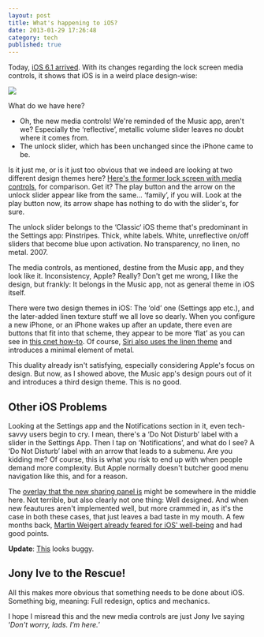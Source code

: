 ```yaml
---
layout: post
title: What's happening to iOS?
date: 2013-01-29 17:26:48
category: tech
published: true
---
```


Today, [iOS 6.1 arrived](http://www.loopinsight.com/2013/01/28/ios-6-1-released/). With its changes regarding the lock screen media controls, it shows that iOS is in a weird place design-wise:

<p class="pic"><img src="https://blog.timmschoof.com/images/controls_1.jpg"></p>

What do we have here?

* Oh, the new media controls! We're reminded of the Music app, aren't we? Especially the ‘reflective’, metallic volume slider leaves no doubt where it comes from.
* The unlock slider, which has been unchanged since the iPhone came to be.

Is it just me, or is it just too obvious that we indeed are looking at two different design themes here? [Here's the former lock screen with media controls](http://finerthings.in/ios/ios-6-1-brings-new-locked-screen-player-controls/attachment/ios-6-0-lock-player-controls/), for comparison. Get it? The play button and the arrow on the unlock slider appear like from the same... ‘family’, if you will. Look at the play button now, its arrow shape has nothing to do with the slider's, for sure. 

The unlock slider belongs to the ‘Classic‘ iOS theme that's predominant in the Settings app: Pinstripes. Thick, white labels. White, unreflective on/off sliders that become blue upon activation. No transparency, no linen, no metal. 2007.

The media controls, as mentioned, destine from the Music app, and they look like it.  Inconsistency, Apple? Really? Don't get me wrong, I like the design, but frankly: It belongs in the Music app, not as general theme in iOS itself. 

There were two design themes in iOS: The ‘old’ one (Settings app etc.), and the later-added linen texture stuff we all love so dearly. When you configure a new iPhone, or an iPhone wakes up after an update, there even are buttons that fit into that scheme, they appear to be more ‘flat’ as you can see in [this cnet how-to](http://howto.cnet.com/8301-11310_39-57516080-285/how-to-install-ios-6/). Of course, [Siri also uses the linen theme](https://www.apple.com/ios/siri/) and introduces a minimal element of metal.

This duality already isn't satisfying, especially considering Apple's focus on design. But now, as I showed above, the Music app's design pours out of it and introduces a third design theme. This is no good.  

## Other iOS Problems
Looking at the Settings app and the Notifications section in it, even tech-savvy users begin to cry. I mean, there's a ‘Do Not Disturb’ label with a slider in the Settings App. Then I tap on ‘Notifications’, and what do I see? A ‘Do Not Disturb’ label with an arrow that leads to a submenu. Are you kidding me? Of course, this is what you risk to end up with when people demand more complexity. But Apple normally doesn't butcher good menu navigation like this, and for a reason.

The [overlay that the new sharing panel is](https://blog.timmschoof.com/images/sharingpanel.jpg) might be somewhere in the middle here. Not terrible, but also clearly not one thing: Well designed. And when new feautures aren't implemented well, but more crammed in, as it's the case in both these cases, that just leaves a bad taste in my mouth. A few months back, [Martin Weigert already feared for iOS' well-being](http://martinweigert.com/why-i-worry-about-apple-and-ios-6/) and had good points.

**Update**: [This](http://cl.ly/MX99) looks buggy.

## Jony Ive to the Rescue!
All this makes more obvious that something needs to be done about iOS. Something big, meaning: Full redesign, optics and mechanics. 

I hope I misread this and the new media controls are just Jony Ive saying ‘*Don't worry, lads. I'm here.*’